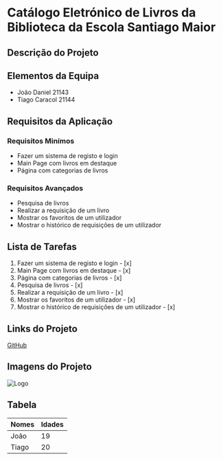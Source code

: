 # Catálogo Eletrónico de Livros da Biblioteca da Escola Santiago Maior

## Descrição do Projeto

## Elementos da Equipa
* João Daniel 21143
* Tiago Caracol 21144

## Requisitos da Aplicação
### Requisitos Minímos

* Fazer um sistema de registo e login
* Main Page com livros em destaque
* Página com categorias de livros


### Requisitos Avançados
* Pesquisa de livros
* Realizar a requisição de um livro
* Mostrar os favoritos de um utilizador
* Mostrar o histórico de requisições de um utilizador


## Lista de Tarefas
1. Fazer um sistema de registo e login - [x] 
2. Main Page com livros em destaque - [x] 
3. Página com categorias de livros - [x] 
4. Pesquisa de livros - [x] 
5. Realizar a requisição de um livro - [x] 
6. Mostrar os favoritos de um utilizador - [x] 
7. Mostrar o histórico de requisições de um utilizador - [x] 

## Links do Projeto
[GitHub](https://github.com/)

## Imagens do Projeto
![Logo](https://www.ipbeja.pt/PublishingImages/IPBejaESTIG.jpg)

## Tabela
Nomes | Idades
----- | -----
João | 19
Tiago | 20
